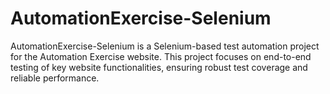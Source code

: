 # AutomationExercise-Selenium
AutomationExercise-Selenium is a Selenium-based test automation project for the Automation Exercise website. This project focuses on end-to-end testing of key website functionalities, ensuring robust test coverage and reliable performance.
